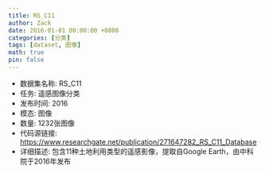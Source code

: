 ```yaml
---
title: RS_C11
author: Zack
date: 2016-01-01 00:00:00 +0800
categories: [分类]
tags: [dataset, 图像]
math: true
pin: false
---
```

- 数据集名称: RS_C11
- 任务: 遥感图像分类
- 发布时间: 2016
- 模态: 图像
- 数量: 1232张图像
- 代码源链接: https://www.researchgate.net/publication/271647282_RS_C11_Database
- 详细描述: 包含11种土地利用类型的遥感影像，提取自Google Earth，由中科院于2016年发布
